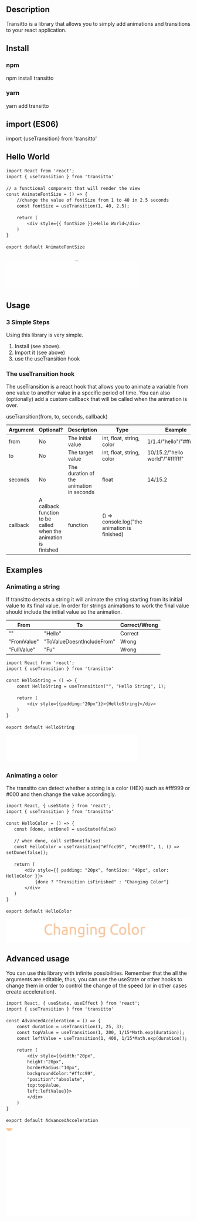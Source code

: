 ## Description
Transitto is a library that allows you to simply add animations and transitions to your react application.

## Install 

### npm
npm install transitto

### yarn 
yarn add transitto

## import (ES06)

import {useTransition} from 'transitto'

## Hello World

```
import React from 'react';
import { useTransition } from 'transitto'

// a functional component that will render the view
const AnimateFontSize = () => {
    //change the value of fontSize from 1 to 40 in 2.5 seconds
    const fontSize = useTransition(1, 40, 2.5);

    return (
        <div style={{ fontSize }}>Hello World</div>
    )
}

export default AnimateFontSize


```

![Animation in react](demo/HelloWorld.gif)

## Usage

### 3 Simple Steps
Using this library is very simple.

1. Install (see above).
2. Import it (see above)
3. use the useTransition hook

### The useTransition hook
The useTransition is a react hook that allows you to animate a variable from one value
 to another value in a specific period of time.
 You can also (optionally) add a custom callback that will be called when the animation is over.

useTransition(from, to, seconds, callback<optional>)

| Argument | Optional? | Description | Type | Example |
|---|---|---|---|---| 
| from   |  No | The initial value | int, float, string, color | 1/1.4/"hello"/"#ffcc99"
| to     | No | The target value | int, float, string, color | 10/15.2/"hello world"/"#ffffff"
| seconds | No | The duration of the animation in seconds | float | 14/15.2
| callback | A callback function to be called when the animation is finished | function | () => console.log("the animation is finished)


## Examples

### Animating a string

If transitto detects a string it will animate the string starting from its initial value to its final value. In order
 for strings animations to work the final value should include the initial value so the animation.

 | From | To | Correct/Wrong |
 |---|---|---|
 |""|"Hello"| Correct |
 | "FromValue" | "ToValueDoesntIncludeFrom" | Wrong |
 | "FullValue" | "Fu" | Wrong |

```
import React from 'react';
import { useTransition } from 'transitto'

const HelloString = () => {
    const HelloString = useTransition("", "Hello String", 1);

    return (
        <div style={{padding:"20px"}}>{HelloString}</div>
    )
}

export default HelloString
```

![Animating a string with react](demo/HelloString.gif)

### Animating a color

The transitto can detect whether a string is a color (HEX) such as #fff999 or #000 and then change 
 the value accordingly.

 ```
 import React, { useState } from 'react';
import { useTransition } from 'transitto'

const HelloColor = () => {
    const [done, setDone] = useState(false)
    
    // when done, call setDone(false)
    const HelloColor = useTransition("#ffcc99", "#cc99ff", 1, () => setDone(false));

    return (
        <div style={{ padding: "20px", fontSize: "40px", color: HelloColor }}>
            {done ? "Transition isFinished" : "Changing Color"}
        </div>
    )
}

export default HelloColor
```

![Animating colors with react](demo/HelloColor.gif)

## Advanced usage

You can use this library with infinite possibilities. Remember that the all the arguments are editable, thus, 
you can use the useState or other hooks to change them in order to control the change of the speed (or in other cases create acceleration).

```
import React, { useState, useEffect } from 'react';
import { useTransition } from 'transitto'

const AdvancedAcceleration = () => { 
    const duration = useTransition(1, 25, 3);
    const topValue = useTransition(1, 200, 1/15*Math.exp(duration));
    const leftValue = useTransition(1, 400, 1/15*Math.exp(duration));

    return (
        <div style={{width:"20px", 
        height:"20px", 
        borderRadius:"10px", 
        backgroundColor:"#ffcc99", 
        "position":"absolute",
        top:topValue,
        left:leftValue}}>
        </div>
    )
}

export default AdvancedAcceleration
```

![Advanced animation in react](demo/Advanced.gif)

